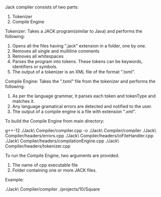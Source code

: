 Jack compiler consists of two parts:
1. Tokenizer
2. Compile Engine

Tokenizer:
Takes a JACK program(similar to Java) and performs the following:
1. Opens all the files having ".jack" extension in a folder, one by one.
2. Removes all single and multiline comments
3. Removes all whitespaces
4. Parses the program into tokens. These tokens can be keywords, identifiers or symbols.
5. The output of a tokenizer is an XML file of the format ".txml".

Compile Engine:
Takes the ".txml" file from the tokenizer and performs the following:
1. As per the language grammar, it parses each token and tokenType and matches it.
2. Any language gramatical errors are detected and notified to the user. 
3. The output of a compile engine is a file with extension ".xml".

To build the Compile Engine from main directory:

g++-12 ./Jack\ Compiler/compiler.cpp -o ./Jack\ Compiler/compiler ./Jack\ Compiler/headers/errors.cpp ./Jack\ Compiler/headers/ioFileHandler.cpp ./Jack\ Compiler/headers/compilationEngine.cpp ./Jack\ Compiler/headers/tokenizer.cpp

To run the Compile Engine, two arguments are provided.
1. The name of cpp executable file
2. Folder containing one or more JACK files.

Example:

./Jack\ Compiler/compiler ./projects/10/Square
